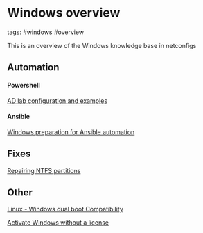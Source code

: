# Windows overview
tags: #windows #overview 

This is an overview of the Windows knowledge base in netconfigs

Automation
---
#### Powershell
[AD lab configuration and examples](Powershell%20AD%20install%20and%20configure.md)

#### Ansible
[Windows preparation for Ansible automation](Windows/Ansible%20configuration.md)


Fixes
---
[Repairing NTFS partitions](CHKDSK.md)


Other
---

[Linux - Windows dual boot Compatibility](../Linux/Windows%20Compatibility.md)

[Activate Windows without a license](Registry%20activation%202.1.md)